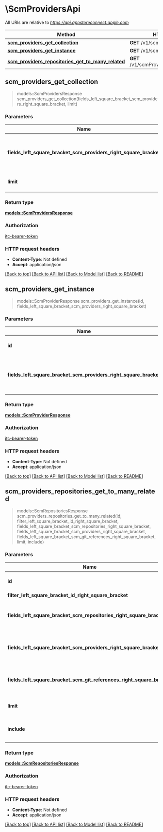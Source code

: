 # \ScmProvidersApi

All URIs are relative to *https://api.appstoreconnect.apple.com*

Method | HTTP request | Description
------------- | ------------- | -------------
[**scm_providers_get_collection**](ScmProvidersApi.md#scm_providers_get_collection) | **GET** /v1/scmProviders | 
[**scm_providers_get_instance**](ScmProvidersApi.md#scm_providers_get_instance) | **GET** /v1/scmProviders/{id} | 
[**scm_providers_repositories_get_to_many_related**](ScmProvidersApi.md#scm_providers_repositories_get_to_many_related) | **GET** /v1/scmProviders/{id}/repositories | 



## scm_providers_get_collection

> models::ScmProvidersResponse scm_providers_get_collection(fields_left_square_bracket_scm_providers_right_square_bracket, limit)


### Parameters


Name | Type | Description  | Required | Notes
------------- | ------------- | ------------- | ------------- | -------------
**fields_left_square_bracket_scm_providers_right_square_bracket** | Option<[**Vec<String>**](String.md)> | the fields to include for returned resources of type scmProviders |  |
**limit** | Option<**i32**> | maximum resources per page |  |

### Return type

[**models::ScmProvidersResponse**](ScmProvidersResponse.md)

### Authorization

[itc-bearer-token](../README.md#itc-bearer-token)

### HTTP request headers

- **Content-Type**: Not defined
- **Accept**: application/json

[[Back to top]](#) [[Back to API list]](../README.md#documentation-for-api-endpoints) [[Back to Model list]](../README.md#documentation-for-models) [[Back to README]](../README.md)


## scm_providers_get_instance

> models::ScmProviderResponse scm_providers_get_instance(id, fields_left_square_bracket_scm_providers_right_square_bracket)


### Parameters


Name | Type | Description  | Required | Notes
------------- | ------------- | ------------- | ------------- | -------------
**id** | **String** | the id of the requested resource | [required] |
**fields_left_square_bracket_scm_providers_right_square_bracket** | Option<[**Vec<String>**](String.md)> | the fields to include for returned resources of type scmProviders |  |

### Return type

[**models::ScmProviderResponse**](ScmProviderResponse.md)

### Authorization

[itc-bearer-token](../README.md#itc-bearer-token)

### HTTP request headers

- **Content-Type**: Not defined
- **Accept**: application/json

[[Back to top]](#) [[Back to API list]](../README.md#documentation-for-api-endpoints) [[Back to Model list]](../README.md#documentation-for-models) [[Back to README]](../README.md)


## scm_providers_repositories_get_to_many_related

> models::ScmRepositoriesResponse scm_providers_repositories_get_to_many_related(id, filter_left_square_bracket_id_right_square_bracket, fields_left_square_bracket_scm_repositories_right_square_bracket, fields_left_square_bracket_scm_providers_right_square_bracket, fields_left_square_bracket_scm_git_references_right_square_bracket, limit, include)


### Parameters


Name | Type | Description  | Required | Notes
------------- | ------------- | ------------- | ------------- | -------------
**id** | **String** | the id of the requested resource | [required] |
**filter_left_square_bracket_id_right_square_bracket** | Option<[**Vec<String>**](String.md)> | filter by id(s) |  |
**fields_left_square_bracket_scm_repositories_right_square_bracket** | Option<[**Vec<String>**](String.md)> | the fields to include for returned resources of type scmRepositories |  |
**fields_left_square_bracket_scm_providers_right_square_bracket** | Option<[**Vec<String>**](String.md)> | the fields to include for returned resources of type scmProviders |  |
**fields_left_square_bracket_scm_git_references_right_square_bracket** | Option<[**Vec<String>**](String.md)> | the fields to include for returned resources of type scmGitReferences |  |
**limit** | Option<**i32**> | maximum resources per page |  |
**include** | Option<[**Vec<String>**](String.md)> | comma-separated list of relationships to include |  |

### Return type

[**models::ScmRepositoriesResponse**](ScmRepositoriesResponse.md)

### Authorization

[itc-bearer-token](../README.md#itc-bearer-token)

### HTTP request headers

- **Content-Type**: Not defined
- **Accept**: application/json

[[Back to top]](#) [[Back to API list]](../README.md#documentation-for-api-endpoints) [[Back to Model list]](../README.md#documentation-for-models) [[Back to README]](../README.md)

